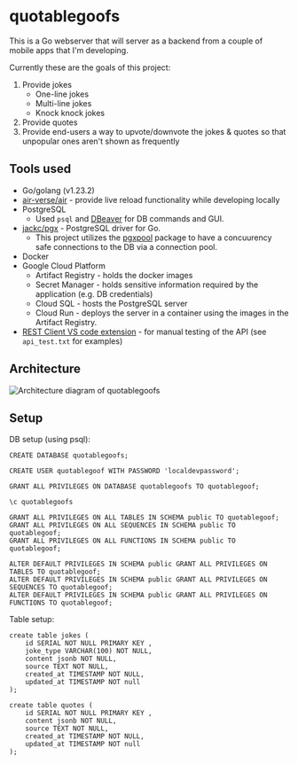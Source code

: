# quotablegoofs

This is a Go webserver that will server as a backend from a couple of mobile apps that I'm developing.

Currently these are the goals of this project:
1. Provide jokes
    - One-line jokes
    - Multi-line jokes
    - Knock knock jokes
2. Provide quotes
3. Provide end-users a way to upvote/downvote the jokes & quotes so that unpopular ones aren't shown as frequently

## Tools used
- Go/golang (v1.23.2)
- [air-verse/air](https://github.com/air-verse/air) - provide live reload functionality while developing locally
- PostgreSQL
	- Used `psql` and [DBeaver](https://dbeaver.com/) for DB commands and GUI.
- [jackc/pgx](https://github.com/jackc/pgx) - PostgreSQL driver for Go. 
	- This project utilizes the [pgxpool](https://pkg.go.dev/github.com/jackc/pgx/v5@v5.7.1/pgxpool) package to have a concuurency safe connections to the DB via a connection pool.
- Docker 
- Google Cloud Platform
	- Artifact Registry - holds the docker images
	- Secret Manager - holds sensitive information required by the application (e.g. DB credentials)
	- Cloud SQL - hosts the PostgreSQL server
	- Cloud Run - deploys the server in a container using the images in the Artifact Registry.
- [REST Client VS code extension](https://marketplace.visualstudio.com/items?itemName=humao.rest-client) - for manual testing of the API (see `api_test.txt` for examples)

## Architecture

![Architecture diagram of quotablegoofs](https://docs.google.com/drawings/d/e/2PACX-1vStlM5h46sGZBBEFQk08ugp1uL74L3WAXiVg6iF6OcFhctIKk2EYvU0N2w9YIbT11jQQFsgd6GQyoTW/pub?w=1288&h=688)

## Setup

DB setup (using psql):

```postgresql
CREATE DATABASE quotablegoofs;

CREATE USER quotablegoof WITH PASSWORD 'localdevpassword';

GRANT ALL PRIVILEGES ON DATABASE quotablegoofs TO quotablegoof;

\c quotablegoofs

GRANT ALL PRIVILEGES ON ALL TABLES IN SCHEMA public TO quotablegoof;
GRANT ALL PRIVILEGES ON ALL SEQUENCES IN SCHEMA public TO quotablegoof;
GRANT ALL PRIVILEGES ON ALL FUNCTIONS IN SCHEMA public TO quotablegoof;

ALTER DEFAULT PRIVILEGES IN SCHEMA public GRANT ALL PRIVILEGES ON TABLES TO quotablegoof;
ALTER DEFAULT PRIVILEGES IN SCHEMA public GRANT ALL PRIVILEGES ON SEQUENCES TO quotablegoof;
ALTER DEFAULT PRIVILEGES IN SCHEMA public GRANT ALL PRIVILEGES ON FUNCTIONS TO quotablegoof;
```

Table setup:
```postgresql
create table jokes (
	id SERIAL NOT NULL PRIMARY KEY ,
	joke_type VARCHAR(100) NOT NULL,
	content jsonb NOT NULL,
	source TEXT NOT NULL,
	created_at TIMESTAMP NOT NULL,
	updated_at TIMESTAMP NOT null
);

create table quotes (
	id SERIAL NOT NULL PRIMARY KEY ,
	content jsonb NOT NULL,
	source TEXT NOT NULL,
	created_at TIMESTAMP NOT NULL,
	updated_at TIMESTAMP NOT null
);
```